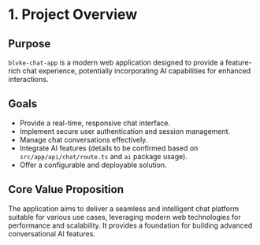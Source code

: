 # 1. Project Overview

## Purpose

`blvke-chat-app` is a modern web application designed to provide a feature-rich chat experience, potentially incorporating AI capabilities for enhanced interactions.

## Goals

*   Provide a real-time, responsive chat interface.
*   Implement secure user authentication and session management.
*   Manage chat conversations effectively.
*   Integrate AI features (details to be confirmed based on `src/app/api/chat/route.ts` and `ai` package usage).
*   Offer a configurable and deployable solution.

## Core Value Proposition

The application aims to deliver a seamless and intelligent chat platform suitable for various use cases, leveraging modern web technologies for performance and scalability. It provides a foundation for building advanced conversational AI features.